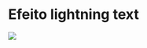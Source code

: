 # Efeito lightning text

![](https://user-images.githubusercontent.com/37448340/88449709-5d216880-ce1f-11ea-924b-18acde214ce9.gif)